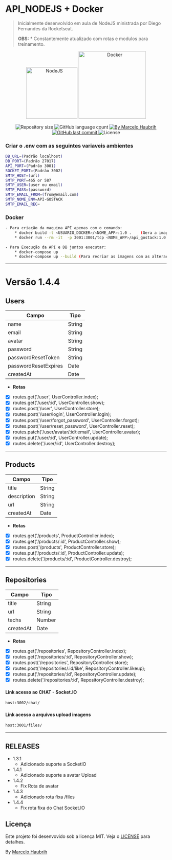# API_NODEJS + Docker
> Inicialmente desenvolvido em aula de NodeJS ministrada por Diego Fernandes da Rocketseat.
> 
> **OBS:**  * Constantemente atualizado com rotas e modulos para treinamento.


<p align="center">
   <img alt="NodeJS" title="#NodeJS" src="https://user-images.githubusercontent.com/63422556/86950021-f1a08100-c125-11ea-923b-6e9b47c91bac.png" width="160px" />
   <img alt="Docker" title="#Docker" src="https://user-images.githubusercontent.com/63422556/86950047-fc5b1600-c125-11ea-996b-c3e5ea30d0b8.png" width="210px" />
</p>
<p align="center">
    <img alt="Repository size" src="https://img.shields.io/github/repo-size/marcelohaubrih/rocketseat-starter-NodeJS?style=plastic" />
    <img alt="GitHub language count" src="https://img.shields.io/github/languages/count/marcelohaubrih/rocketseat-starter-NodeJS?color=brightgreen&style=plastic" />    
  <a href="https://www.linkedin.com/in/marcelo-haubrih-29ab9a1ab/">
    <img alt="By Marcelo Haubrih" src="https://img.shields.io/badge/%20by-mhcoyote-important?style=plastic">
  </a>
  <a href="https://github.com/marcelohaubrih/rocketseat-starter-NodeJS/commits/master">
    <img alt="GitHub last commit" src="https://img.shields.io/github/last-commit/marcelohaubrih/rocketseat-starter-NodeJS?style=plastic">
  </a>
  <img alt="License" src="https://img.shields.io/badge/license-MIT-brightgreen?style=plastic">
</p>



### Criar o .env com as seguintes variaveis ambientes 
```sh
DB_URL=(Padrão localhost) 
DB_PORT=(Padrão 27017) 
API_PORT=(Padrão 3001) 
SOCKET_PORT=(Padrão 3002) 
SMTP_HOST=(url)
SMTP_PORT=465 or 587 
SMTP_USER=(user ou email) 
SMTP_PASS=(password) 
SMTP_EMAIL_FROM=(from@email.com) 
SMTP_NOME_ENV=API-GOSTACK 
SMTP_EMAIL_REC= 
```

### **Docker**
```sh
- Para criação da maquina API apenas com o comando: 
    * docker build -t <USUARIO_DOCKER>/<NOME_APP>:1.0 .    (Gera a imagem da maquina) 
    * docker run --rm -it  -p 3001:3001/tcp <NOME_APP>/api_gostack:1.0 
    
- Para Execução da API e DB juntos executar: 
    * docker-compose up 
    * docker-compose up --build (Para recriar as imagens com as alterações) 
```
---
# Versão 1.4.4 

## Users
Campo | Tipo 
------|-----
name | String
email | String
avatar|String
password|String
passwordResetToken | String
passwordResetExpires | Date
createdAt | Date
* **Rotas**
- [x] routes.get('/user', UserController.index);
- [x] routes.get('/user/:id', UserController.show);
- [x] routes.post('/user', UserController.store);
- [x] routes.post('/user/login', UserController.login);
- [x] routes.post('/user/forgot_password', UserController.forgot);
- [x] routes.post('/user/reset_password', UserController.reset);
- [x] routes.patch('/user/avatar/:id/:email', UserController.avatar);
- [x] routes.put('/user/:id', UserController.update);
- [x] routes.delete('/user/:id', UserController.destroy);
---

## Products
 Campo | Tipo
-------|-----
title|String
description|String
url|String
createdAt|Date
* **Rotas**
- [x] routes.get('/products', ProductController.index);
- [x] routes.get('/products/:id', ProductController.show);
- [x] routes.post('/products', ProductController.store);
- [x] routes.put('/products/:id', ProductController.update);
- [x] routes.delete('/products/:id', ProductController.destroy);
---

## Repositories
 Campo | Tipo
-------|-----
title|String
url|String
techs|Number
createdAt|Date
* **Rotas**
- [x] routes.get('/repositories', RepositoryController.index);
- [x] routes.get('/repositories/:id', RepositoryController.show);
- [x] routes.post('/repositories', RepositoryController.store);
- [x] routes.post('/repositories/:id/like', RepositoryController.likeup);
- [x] routes.put('/repositories/:id', RepositoryController.update);
- [x] routes.delete('/repositories/:id', RepositoryController.destroy);

#### Link acesso ao CHAT - Socket.IO
```sh
host:3002/chat/
```
#### Link acesso a arquivos upload imagens
```sh
host:3001/files/
```
---
## RELEASES

* 1.3.1 
  * Adicionado suporte a SocketIO
* 1.4.1 
  * Adicionado suporte a avatar Upload
* 1.4.2 
  * Fix Rota de avatar
* 1.4.3 
  * Adicionado rota fixa /files
* 1.4.4 
  * Fix rota fixa do Chat Socket.IO

## Licença

Este projeto foi desenvovido sob a licença MIT. Veja o [LICENSE](./LICENSE) para detalhes.


By [Marcelo Haubrih](https://www.linkedin.com/in/marcelo-haubrih-29ab9a1ab/)
